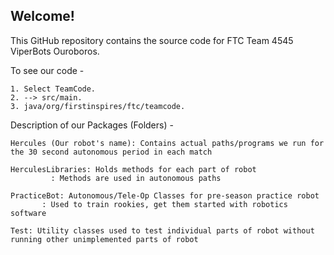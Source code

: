 ## Welcome!
This GitHub repository contains the source code for FTC Team 4545 ViperBots Ouroboros.

To see our code - 

	1. Select TeamCode. 
	2. --> src/main. 
	3. java/org/firstinspires/ftc/teamcode. 
	
Description of our Packages (Folders) - 
	
	Hercules (Our robot's name): Contains actual paths/programs we run for the 30 second autonomous period in each match
	
	HerculesLibraries: Holds methods for each part of robot
			 : Methods are used in autonomous paths
			 
	PracticeBot: Autonomous/Tele-Op Classes for pre-season practice robot
		   : Used to train rookies, get them started with robotics software
		   
	Test: Utility classes used to test individual parts of robot without running other unimplemented parts of robot
	
